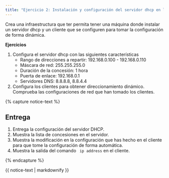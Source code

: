 ```yaml
---
title: "Ejercicio 2: Instalación y configuración del servidor dhcp en linux"
---
```


Crea una infraestructura que ter permita tener una máquina donde instalar un servidor dhcp y un cliente que se configuren para tomar la configuración de forma dinámica.

**Ejercicios**

1. Configura el servidor dhcp con las siguientes características
	* Rango de direcciones a repartir: 192.168.0.100 - 192.168.0.110 
	* Máscara de red: 255.255.255.0
	* Duración de la concesión: 1 hora
	* Puerta de enlace: 192.168.0.1
	* Servidores DNS: 8.8.8.8, 8.8.4.4
2. Configura los clientes para obtener direccionamiento dinámico. Comprueba las configuraciones de red que han tomado los clientes. 

{% capture notice-text %}
## Entrega

1. Entrega la configuración del servidor DHCP.
2. Muestra la lista de concesiones en el servidor. 
3. Muestra la modificación en la configuración que has hecho en el cliente para que tome la configuración de forma automática.
4. Muestra la salida del comando ` ip address` en el cliente.

{% endcapture %}   
<div class="notice--info">{{ notice-text | markdownify }}</div>

